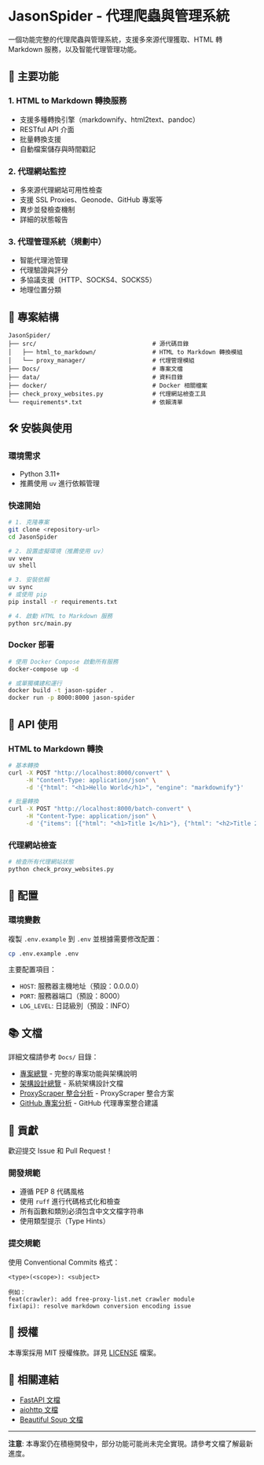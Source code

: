 # JasonSpider - 代理爬蟲與管理系統

一個功能完整的代理爬蟲與管理系統，支援多來源代理獲取、HTML 轉 Markdown 服務，以及智能代理管理功能。

## 🚀 主要功能

### 1. HTML to Markdown 轉換服務
- 支援多種轉換引擎（markdownify、html2text、pandoc）
- RESTful API 介面
- 批量轉換支援
- 自動檔案儲存與時間戳記

### 2. 代理網站監控
- 多來源代理網站可用性檢查
- 支援 SSL Proxies、Geonode、GitHub 專案等
- 異步並發檢查機制
- 詳細的狀態報告

### 3. 代理管理系統（規劃中）
- 智能代理池管理
- 代理驗證與評分
- 多協議支援（HTTP、SOCKS4、SOCKS5）
- 地理位置分類

## 📁 專案結構

```
JasonSpider/
├── src/                                 # 源代碼目錄
│   ├── html_to_markdown/                # HTML to Markdown 轉換模組
│   └── proxy_manager/                   # 代理管理模組
├── Docs/                                # 專案文檔
├── data/                                # 資料目錄
├── docker/                              # Docker 相關檔案
├── check_proxy_websites.py              # 代理網站檢查工具
└── requirements*.txt                    # 依賴清單
```

## 🛠️ 安裝與使用

### 環境需求
- Python 3.11+
- 推薦使用 `uv` 進行依賴管理

### 快速開始

```bash
# 1. 克隆專案
git clone <repository-url>
cd JasonSpider

# 2. 設置虛擬環境（推薦使用 uv）
uv venv
uv shell

# 3. 安裝依賴
uv sync
# 或使用 pip
pip install -r requirements.txt

# 4. 啟動 HTML to Markdown 服務
python src/main.py
```

### Docker 部署

```bash
# 使用 Docker Compose 啟動所有服務
docker-compose up -d

# 或單獨構建和運行
docker build -t jason-spider .
docker run -p 8000:8000 jason-spider
```

## 📖 API 使用

### HTML to Markdown 轉換

```bash
# 基本轉換
curl -X POST "http://localhost:8000/convert" \
     -H "Content-Type: application/json" \
     -d '{"html": "<h1>Hello World</h1>", "engine": "markdownify"}'

# 批量轉換
curl -X POST "http://localhost:8000/batch-convert" \
     -H "Content-Type: application/json" \
     -d '{"items": [{"html": "<h1>Title 1</h1>"}, {"html": "<h2>Title 2</h2>"}]}'
```

### 代理網站檢查

```bash
# 檢查所有代理網站狀態
python check_proxy_websites.py
```

## 🔧 配置

### 環境變數

複製 `.env.example` 到 `.env` 並根據需要修改配置：

```bash
cp .env.example .env
```

主要配置項目：
- `HOST`: 服務器主機地址（預設：0.0.0.0）
- `PORT`: 服務器端口（預設：8000）
- `LOG_LEVEL`: 日誌級別（預設：INFO）

## 📚 文檔

詳細文檔請參考 `Docs/` 目錄：

- [專案總覽](Docs/PROJECT_OVERVIEW.md) - 完整的專案功能與架構說明
- [架構設計總覽](Docs/架構設計總覽.md) - 系統架構設計文檔
- [ProxyScraper 整合分析](Docs/ProxyScraper整合分析與建議.md) - ProxyScraper 整合方案
- [GitHub 專案分析](Docs/三個GitHub代理專案分析與整合建議.md) - GitHub 代理專案整合建議

## 🤝 貢獻

歡迎提交 Issue 和 Pull Request！

### 開發規範

- 遵循 PEP 8 代碼風格
- 使用 `ruff` 進行代碼格式化和檢查
- 所有函數和類別必須包含中文文檔字符串
- 使用類型提示（Type Hints）

### 提交規範

使用 Conventional Commits 格式：
```
<type>(<scope>): <subject>

例如：
feat(crawler): add free-proxy-list.net crawler module
fix(api): resolve markdown conversion encoding issue
```

## 📄 授權

本專案採用 MIT 授權條款。詳見 [LICENSE](LICENSE) 檔案。

## 🔗 相關連結

- [FastAPI 文檔](https://fastapi.tiangolo.com/)
- [aiohttp 文檔](https://docs.aiohttp.org/)
- [Beautiful Soup 文檔](https://www.crummy.com/software/BeautifulSoup/bs4/doc/)

---

**注意**: 本專案仍在積極開發中，部分功能可能尚未完全實現。請參考文檔了解最新進度。